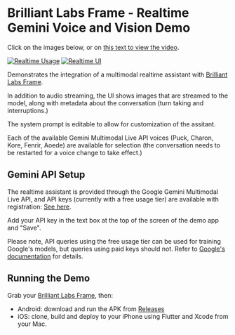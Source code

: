# Brilliant Labs Frame - Realtime Gemini Voice and Vision Demo

Click on the images below, or on [this text to view the video](https://www.youtube.com/shorts/SliO6-i2b-w).

[![Realtime Usage](docs/image1.png)](https://www.youtube.com/shorts/SliO6-i2b-w)
[![Realtime UI](docs/image2.png)](https://www.youtube.com/shorts/SliO6-i2b-w)

Demonstrates the integration of a multimodal realtime assistant with [Brilliant Labs Frame](https://brilliant.xyz/).

In addition to audio streaming, the UI shows images that are streamed to the model, along with metadata about the conversation (turn taking and interruptions.)

The system prompt is editable to allow for customization of the assitant.

Each of the available Gemini Multimodal Live API voices (Puck, Charon, Kore, Fenrir, Aoede) are available for selection (the conversation needs to be restarted for a voice change to take effect.)

## Gemini API Setup

The realtime assistant is provided through the Google Gemini Multimodal Live API, and API keys (currently with a free usage tier) are available with registration: [See here](https://ai.google.dev/gemini-api/docs/api-key).

Add your API key in the text box at the top of the screen of the demo app and "Save".

Please note, API queries using the free usage tier can be used for training Google's models, but queries using paid keys should not. Refer to [Google's documentation](https://ai.google.dev/gemini-api/docs/multimodal-live) for details.

## Running the Demo

Grab your [Brilliant Labs Frame](https://brilliant.xyz/), then:
* Android: download and run the APK from [Releases](https://github.com/brilliantlabsAR/frame_realtime_gemini_voicevision/releases)
* iOS: clone, build and deploy to your iPhone using Flutter and Xcode from your Mac.
